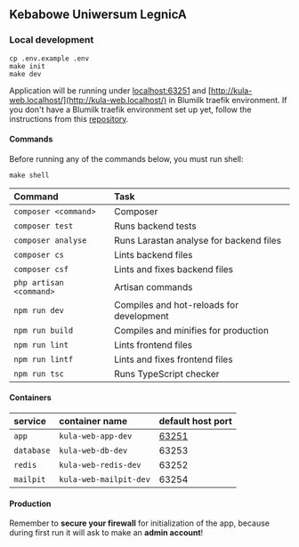 ## Kebabowe Uniwersum LegnicA

### Local development
```
cp .env.example .env
make init
make dev
```
Application will be running under [localhost:63251](localhost:63251) and [http://kula-web.localhost/](http://kula-web.localhost/) in Blumilk traefik environment. If you don't have a Blumilk traefik environment set up yet, follow the instructions from this [repository](https://github.com/blumilksoftware/environment).

#### Commands
Before running any of the commands below, you must run shell:
```
make shell
```

| Command                 | Task                                        |
|:------------------------|:--------------------------------------------|
| `composer <command>`    | Composer                                    |
| `composer test`         | Runs backend tests                          |
| `composer analyse`      | Runs Larastan analyse for backend files     |
| `composer cs`           | Lints backend files                         |
| `composer csf`          | Lints and fixes backend files               |
| `php artisan <command>` | Artisan commands                            |
| `npm run dev`           | Compiles and hot-reloads for development    |
| `npm run build`         | Compiles and minifies for production        |
| `npm run lint`          | Lints frontend files                        |
| `npm run lintf`         | Lints and fixes frontend files              |
| `npm run tsc`           | Runs TypeScript checker                     |


#### Containers

| service    | container name            | default host port               |
|:-----------|:--------------------------|:--------------------------------|
| `app`      | `kula-web-app-dev`     | [63251](http://localhost:63251) |
| `database` | `kula-web-db-dev`      | 63253                           |
| `redis`    | `kula-web-redis-dev`   | 63252                           |
| `mailpit`  | `kula-web-mailpit-dev` | 63254                           |

#### Production

Remember to **secure your firewall** for initialization of the app, because during first run it will ask to make an **admin account**!

